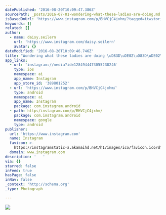```yaml
---
datePublished: '2016-08-20T10:09:47.386Z'
sourcePath: _posts/2016-07-01-wondering-what-these-ladies-are-doing.md
isBasedOnUrl: 'https://www.instagram.com/p/BHVCjC4jxhm/?tagged=itwstories'
keywords: []
related: []
author:
  - name: daisy.seilern
    url: 'https://www.instagram.com/daisy.seilern'
    avatar: {}
dateModified: '2016-08-20T10:09:46.746Z'
title: "Wondering what these ladies are doing \uD83D\uDE02\uD83D\uDE02\uD83D\uDE02 "
app_links:
  - url: 'instagram://media?id=1284944473055238246'
    type: ios
    namespace: ai
    app_name: Instagram
    app_store_id: '389801252'
  - url: 'https://www.instagram.com/p/BHVCjC4jxhm/'
    type: android
    namespace: ai
    app_name: Instagram
    package: com.instagram.android
  - path: https/instagram.com/p/BHVCjC4jxhm/
    package: com.instagram.android
    namespace: google
    type: android
publisher:
  url: 'https://www.instagram.com'
  name: Instagram
  favicon: >-
    https://instagramstatic-a.akamaihd.net/h1/images/ico/favicon.ico/dfa85bb1fd63.ico
  domain: www.instagram.com
description: '   '
via: {}
starred: false
inFeed: true
hasPage: false
inNav: false
_context: 'http://schema.org'
_type: Photograph

---
```

![   ](https://imgflo.herokuapp.com/graph/vahj1ThiexotieMo/972b33145a86a3c37829755d9d7b9208/croprotate.jpg?cropheight=446&cropwidth=640&degrees=0&input=https%3A%2F%2Fscontent.cdninstagram.com%2Ft51.2885-15%2Fs640x640%2Fsh0.08%2Fe35%2F13551609_2046205442271609_291938833_n.jpg%3Fig_cache_key%3DMTI4NDk0NDQ3MzA1NTIzODI0Ng%253D%253D.2&x=0&y=98)